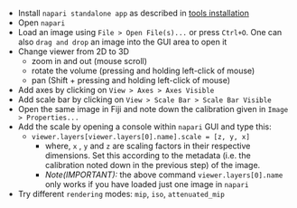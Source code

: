 - Install `napari standalone app` as described in [tools installation](https://neubias.github.io/training-resources/tool_installation/index.html#activities)
- Open `napari`
- Load an image using `File > Open File(s)...` or press `Ctrl+O`. One can also `drag and drop` an image into the GUI area to open it
- Change viewer from 2D to 3D
  - zoom in and out (mouse scroll)
  - rotate the volume (pressing and holding left-click of mouse)
  - pan (Shift + pressing and holding left-click of mouse)
- Add axes by clicking on `View > Axes > Axes Visible`
- Add scale bar by clicking on `View > Scale Bar > Scale Bar Visible`
- Open the same image in Fiji and note down the calibration given in `Image > Properties...`
- Add the scale by opening a console within `napari` GUI and type this:
  - `viewer.layers[viewer.layers[0].name].scale = [z, y, x]`
    - where, `x` , `y` and `z` are scaling factors in their respective dimensions. Set this according to the metadata (i.e. the calibration noted down in the previous step) of the image.
    - _Note(IMPORTANT):_ the above command `viewer.layers[0].name` only works if you have loaded just one image in `napari`
- Try different `rendering` modes: `mip`, `iso`, `attenuated_mip`
